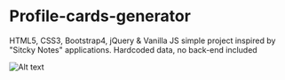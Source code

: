 # Profile-cards-generator

HTML5, CSS3, Bootstrap4, jQuery & Vanilla JS simple project inspired by "Sitcky Notes" applications.
Hardcoded data, no back-end included

![Alt text](https://raw.githubusercontent.com/korneliarohulko/Profile-cards-generator/master/img/Peek%202017-12-29%2021-16.gif?raw=true "Optional Title")

